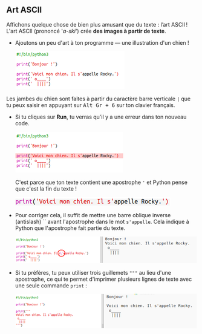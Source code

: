 ## Art ASCII

Affichons quelque chose de bien plus amusant que du texte : l’art ASCII ! L'art ASCII (prononcé '*a-ski*') crée **des images à partir de texte**.

+ Ajoutons un peu d'art à ton programme — une illustration d'un chien !
    
    ![capture d'écran](images/me-dog.png)

Les jambes du chien sont faites à partir du caractère barre verticale `|` que tu peux saisir en appuyant sur <kbd>Alt Gr + 6</kbd> sur ton clavier français.

+ Si tu cliques sur **Run**, tu verras qu'il y a une erreur dans ton nouveau code.
    
    ![capture d'écran](images/me-dog-bug.png)
    
    C'est parce que ton texte contient une apostrophe `'` et Python pense que c'est la fin du texte !
    
    ![capture d'écran](images/me-dog-quote.png)

+ Pour corriger cela, il suffit de mettre une barre oblique inverse (antislash) `` avant l'apostrophe dans le mot `s'appelle`. Cela indique à Python que l'apostrophe fait partie du texte.
    
    ![capture d'écran](images/me-dog-bug-fix.png)

+ Si tu préfères, tu peux utiliser trois guillemets `"""` au lieu d'une apostrophe, ce qui te permet d'imprimer plusieurs lignes de texte avec une seule commande `print` :
    
    ![capture d'écran](images/me-dog-triple-quote.png)